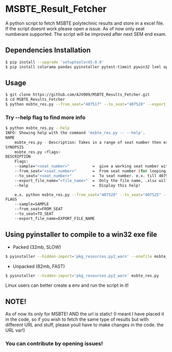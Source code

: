 # MSBTE_Result_Fetcher
A python script to fetch MSBTE polytechnic results and store in a excel file. If the script doesnt work 
please open a issue. As of now only seat numberare supported. The script will be improved after next SEM end exam.

## Dependencies Installation
```bash
$ pip install --upgrade 'setuptools<45.0.0'
$ pip install colorama pandas pyinstaller pytest-timeit pywin32 lxml openpyxl
```

## Usage
```bash
$ git clone https://github.com/AJV009/MSBTE_Results_Fetcher.git
$ cd MSBTE_Results_Fetcher
$ python msbte_res.py --from_seat="407517" --to_seat="407520" --export_file_name="dataout1"
```
### Try --help flag to find more info
```bash
$ python msbte_res.py --help
INFO: Showing help with the command 'msbte_res.py -- --help'.
NAME
    msbte_res.py - Description: Takes in a range of seat number then exports marks to a excel file!
SYNOPSIS
    msbte_res.py <flags>
DESCRIPTION    
    Flags:
    --sample="<seat_number>"          =  give a working seat number with the perfect format of results!
    --from_seat="<seat_number>"       =  From seat number (for looping through)
    --to_seat="<seat_number>"         =  To seat number. e.x. till 407518
    --export_file_name="<file_name>"  =  Only the file name, .xlsx will be added automatically!
    --help                            =  Display this help!

    e.x. python msbte_res.py --from_seat="407520" --to_seat="407525" --export_file_name="dataout"
FLAGS
    --sample=SAMPLE
    --from_seat=FROM_SEAT
    --to_seat=TO_SEAT
    --export_file_name=EXPORT_FILE_NAME
```

## Using pyinstaller to compile to a win32 exe file

- Packed (32mb, SLOW)
```bash
$ pyinstaller --hidden-import='pkg_resources.py2_warn' --onefile msbte_res.py
```

- Unpacked (82mb, FAST)
```bash
$ pyinstaller --hidden-import='pkg_resources.py2_warn' msbte_res.py
```
Linux users can better create a env and run the script in it!

## NOTE! 
As of now its only for MSBTE! AND the url is static! (I meant I have placed it in the code, so if you wish to fetch the same type of results but with different URL and stuff, please youll have to make changes in the code. the URL var!)

### You can contribute by opening issues!
